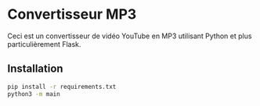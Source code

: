 # Convertisseur MP3

Ceci est un convertisseur de vidéo YouTube en MP3 utilisant Python et plus particulièrement Flask.

## Installation

```bash
pip install -r requirements.txt
python3 -m main
```